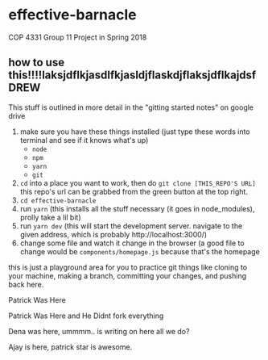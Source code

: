 # effective-barnacle
COP 4331 Group 11 Project in Spring 2018

## how to use this!!!!laksjdflkjasdlfkjasldjflaskdjflaksjdflkajdsfDREW
This stuff is outlined in more detail in the "gitting started notes" on google drive
1. make sure you have these things installed (just type these words into terminal and see if it knows what's up)
    * `node`
    * `npm`
    * `yarn`
    * `git`
2. `cd` into a place you want to work, then do `git clone [THIS_REPO'S URL]` this repo's url can be grabbed from the green button at the top right.
3. `cd effective-barnacle`
4. run `yarn` (this installs all the stuff necessary (it goes in node_modules), prolly take a lil bit)
5. run `yarn dev` (this will start the development server. navigate to the given address, which is probably http://localhost:3000/)
6. change some file and watch it change in the browser (a good file to change would be `components/homepage.js` because that's the homepage


this is just a playground area for you to practice git things like cloning to your machine, making a branch, committing your changes, and pushing back here.

Patrick Was Here

Patrick Was Here and He Didnt fork everything

Dena was here, ummmm.. is writing on here all we do?

Ajay is here, patrick star is awesome.


